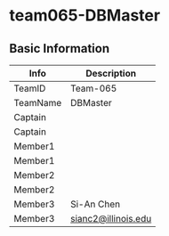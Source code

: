 # team065-DBMaster

## Basic Information

|   Info      |        Description     |
| ----------- | ---------------------- |
| TeamID      |        Team-065        |
| TeamName    |        DBMaster        |
| Captain     |                        |
| Captain     |                        |
| Member1     |                        |
| Member1     |                        |
| Member2     |                        |
| Member2     |                        |
| Member3     |        Si-An Chen      |
| Member3     |   sianc2@illinois.edu  |
